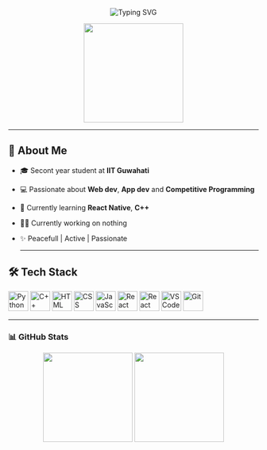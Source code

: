 <!-- Banner -->
<p align="center">
  <img src="https://readme-typing-svg.demolab.com?font=Courier+Prime&size=24&pause=1000&center=true&vCenter=true&width=435&lines=Hey+I'm+Imperfect+!!;A+peaceful+app+developer+!;I+love+anime%2C+music+%2C+coding+and+games!" alt="Typing SVG" />
</p>

<p align="center">
  <img src="https://media.giphy.com/media/rvjRyn3dLSj8dqhKuv/giphy.gif" width="200"/>
</p>


---

## 🌟 About Me
- 🎓 Secont year student at **IIT Guwahati**
- 💻 Passionate about **Web dev**, **App dev** and **Competitive Programming**
- 🧠 Currently learning **React Native**, **C++**
- 😵‍💫 Currently working on nothing
- ✨ Peacefull | Active | Passionate

  ---

## 🛠 Tech Stack

<p align="left">
  <img src="https://cdn.jsdelivr.net/gh/devicons/devicon/icons/python/python-original.svg" width="40" alt="Python" />
  <img src="https://cdn.jsdelivr.net/gh/devicons/devicon/icons/cplusplus/cplusplus-original.svg" width="40" alt="C++" />
  <img src="https://cdn.jsdelivr.net/gh/devicons/devicon/icons/html5/html5-original.svg" width="40" alt="HTML" />
  <img src="https://cdn.jsdelivr.net/gh/devicons/devicon/icons/css3/css3-original.svg" width="40" alt="CSS" />
  <img src="https://cdn.jsdelivr.net/gh/devicons/devicon/icons/javascript/javascript-original.svg" width="40" alt="JavaScript" />
  <img src="https://cdn.jsdelivr.net/gh/devicons/devicon/icons/react/react-original.svg" width="40" alt="React" />
  <img src="https://lucide.dev/framework-logos/react-native.svg" width="40" alt="React Native" />
  <img src="https://cdn.jsdelivr.net/gh/devicons/devicon/icons/vscode/vscode-original.svg" width="40" alt="VS Code" />
  <img src="https://cdn.jsdelivr.net/gh/devicons/devicon/icons/git/git-original.svg" width="40" alt="Git" />
</p>

---

### 📊 GitHub Stats

<p align="center">
  <img src="https://github-readme-stats.vercel.app/api?username=bocchi277&show_icons=true&theme=radical" height="180"/>
  <img src="https://github-readme-stats.vercel.app/api/top-langs/?username=bocchi277&layout=compact&theme=radical" height="180"/>
</p>
